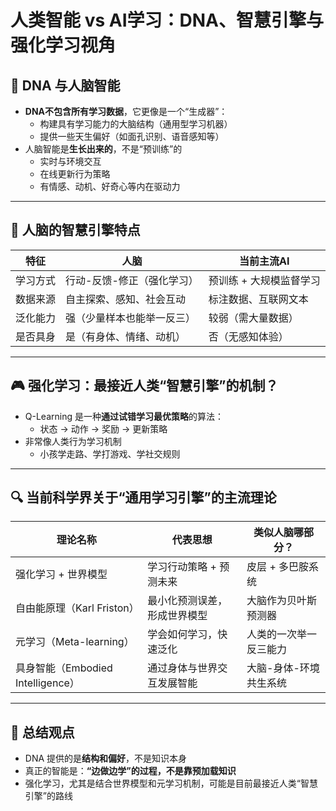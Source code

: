 
# 人类智能 vs AI学习：DNA、智慧引擎与强化学习视角

## 🧬 DNA 与人脑智能

- **DNA不包含所有学习数据**，它更像是一个“生成器”：
  - 构建具有学习能力的大脑结构（通用型学习机器）
  - 提供一些天生偏好（如面孔识别、语音感知等）
- 人脑智能是**生长出来的**，不是“预训练”的
  - 实时与环境交互
  - 在线更新行为策略
  - 有情感、动机、好奇心等内在驱动力

---

## 🧠 人脑的智慧引擎特点

| 特征 | 人脑 | 当前主流AI |
|------|------|-------------|
| 学习方式 | 行动-反馈-修正（强化学习） | 预训练 + 大规模监督学习 |
| 数据来源 | 自主探索、感知、社会互动 | 标注数据、互联网文本 |
| 泛化能力 | 强（少量样本也能举一反三） | 较弱（需大量数据） |
| 是否具身 | 是（有身体、情绪、动机） | 否（无感知体验） |

---

## 🎮 强化学习：最接近人类“智慧引擎”的机制？

- Q-Learning 是一种**通过试错学习最优策略**的算法：
  - 状态 → 动作 → 奖励 → 更新策略
- 非常像人类行为学习机制
  - 小孩学走路、学打游戏、学社交规则

---

## 🔍 当前科学界关于“通用学习引擎”的主流理论

| 理论名称 | 代表思想 | 类似人脑哪部分？ |
|----------|-----------|------------------|
| 强化学习 + 世界模型 | 学习行动策略 + 预测未来 | 皮层 + 多巴胺系统 |
| 自由能原理（Karl Friston） | 最小化预测误差，形成世界模型 | 大脑作为贝叶斯预测器 |
| 元学习（Meta-learning） | 学会如何学习，快速泛化 | 人类的一次举一反三能力 |
| 具身智能（Embodied Intelligence） | 通过身体与世界交互发展智能 | 大脑-身体-环境共生系统 |

---

## 📌 总结观点

- DNA 提供的是**结构和偏好**，不是知识本身
- 真正的智能是：**“边做边学”的过程，不是靠预加载知识**
- 强化学习，尤其是结合世界模型和元学习机制，可能是目前最接近人类“智慧引擎”的路线

